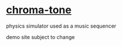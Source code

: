 # [chroma-tone](http://conundrumer.com/chroma-tone)
physics simulator used as a music sequencer

demo site subject to change
